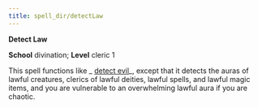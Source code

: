 ```yaml
---
title: spell_dir/detectLaw
---
```

 **Detect Law**

**School** divination; **Level** cleric 1

This spell functions like _ [detect evil](detectEvil#_detect-evil)_, except that it detects the auras of lawful creatures, clerics of lawful deities, lawful spells, and lawful magic items, and you are vulnerable to an overwhelming lawful aura if you are chaotic.


